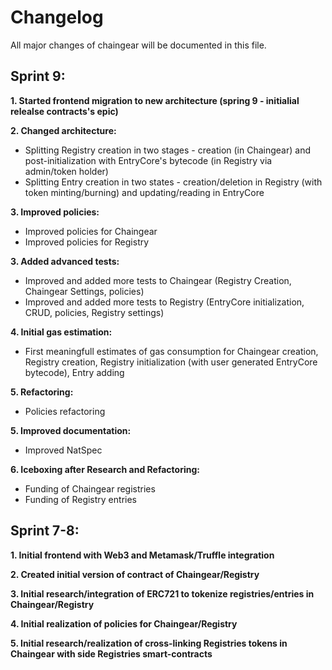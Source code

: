 # Changelog

All major changes of chaingear will be documented in this file.

## Sprint 9:

**1. Started frontend migration to new architecture (spring 9 - initialial relealse contracts's epic)**

**2. Changed architecture:**
- Splitting Registry creation in two stages - creation (in Chaingear) and post-initialization with EntryCore's bytecode (in Registry via admin/token holder)
- Splitting Entry creation in two states - creation/deletion in Registry (with token minting/burning) and updating/reading in EntryCore

**3. Improved policies:**
- Improved policies for Chaingear
- Improved policies for Registry

**3. Added advanced tests:**
- Improved and added more tests to Chaingear (Registry Creation, Chaingear Settings, policies)
- Improved and added more tests to Registry (EntryCore initialization, CRUD, policies, Registry settings)

**4. Initial gas estimation:**
- First meaningfull estimates of gas consumption for Chaingear creation, Registry creation, Registry initialization (with user generated EntryCore bytecode), Entry adding

**5. Refactoring:**
- Policies refactoring

**5. Improved documentation:**
- Improved NatSpec

**6. Iceboxing after Research and Refactoring:**
- Funding of Chaingear registries
- Funding of Registry entries

## Sprint 7-8:

**1. Initial frontend with Web3 and Metamask/Truffle integration**

**2. Created initial version of contract of Chaingear/Registry**

**3. Initial research/integration of ERC721 to tokenize registries/entries in Chaingear/Registry**

**4. Initial realization of policies for Chaingear/Registry** 

**5. Initial research/realization of cross-linking Registries tokens in Chaingear with side Registries smart-contracts**
